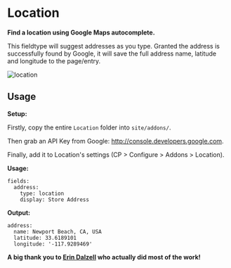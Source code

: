 # Location

**Find a location using Google Maps autocomplete.**

This fieldtype will suggest addresses as you type. Granted the address is successfully found by Google, it will save the full address name, latitude and longitude to the page/entry.

![location](https://cloud.githubusercontent.com/assets/5065331/19094627/4f83bec4-8a91-11e6-8d3c-2207c6f71ffc.gif)

## Usage

**Setup:**

Firstly, copy the entire `Location` folder into `site/addons/`.

Then grab an API Key from Google: http://console.developers.google.com.

Finally, add it to Location's settings (CP > Configure > Addons > Location).

**Usage:**

```
fields:
  address:
    type: location
    display: Store Address
```

**Output:**

```
address:
  name: Newport Beach, CA, USA
  latitude: 33.6189101
  longitude: '-117.9289469'
```

**A big thank you to [Erin Dalzell](https://github.com/edalzell) who actually did most of the work!**